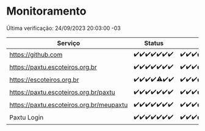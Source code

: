 # Monitoramento

Última verificação: 24/09/2023 20:03:00 -03

|Serviço|Status|Últimas 24h|
|---|---|---|
|https://github.com|<span title="2023-09-17: OK=24">✔️</span><span title="2023-09-18: OK=24">✔️</span><span title="2023-09-19: OK=24">✔️</span><span title="2023-09-20: OK=24">✔️</span><span title="2023-09-21: OK=24">✔️</span><span title="2023-09-22: OK=24">✔️</span><span title="2023-09-23: OK=23">✔️</span>|<span title="23/09/2023 20:03:00 -03 : 200">✔️</span><span title="23/09/2023 21:30:00 -03 : 200">✔️</span><span title="23/09/2023 22:43:00 -03 : 200">✔️</span><span title="23/09/2023 23:15:00 -03 : 200">✔️</span><span title="24/09/2023 00:05:00 -03 : 200">✔️</span><span title="24/09/2023 01:06:00 -03 : 200">✔️</span><span title="24/09/2023 02:03:00 -03 : 200">✔️</span><span title="24/09/2023 03:07:00 -03 : 200">✔️</span><span title="24/09/2023 04:03:00 -03 : 200">✔️</span><span title="24/09/2023 05:07:00 -03 : 200">✔️</span><span title="24/09/2023 06:03:00 -03 : 200">✔️</span><span title="24/09/2023 07:04:00 -03 : 200">✔️</span><span title="24/09/2023 08:02:00 -03 : 200">✔️</span><span title="24/09/2023 09:09:00 -03 : 200">✔️</span><span title="24/09/2023 10:03:00 -03 : 200">✔️</span><span title="24/09/2023 11:03:00 -03 : 200">✔️</span><span title="24/09/2023 12:03:00 -03 : 200">✔️</span><span title="24/09/2023 13:06:00 -03 : 200">✔️</span><span title="24/09/2023 14:03:00 -03 : 200">✔️</span><span title="24/09/2023 15:06:00 -03 : 200">✔️</span><span title="24/09/2023 16:02:00 -03 : 200">✔️</span><span title="24/09/2023 17:04:00 -03 : 200">✔️</span><span title="24/09/2023 18:02:00 -03 : 200">✔️</span><span title="24/09/2023 19:03:00 -03 : 200">✔️</span><span title="24/09/2023 20:03:00 -03 : 200">✔️</span>|
|https://paxtu.escoteiros.org.br|<span title="2023-09-17: OK=24">✔️</span><span title="2023-09-18: OK=24">✔️</span><span title="2023-09-19: OK=24">✔️</span><span title="2023-09-20: OK=24">✔️</span><span title="2023-09-21: OK=24">✔️</span><span title="2023-09-22: OK=24">✔️</span><span title="2023-09-23: OK=23">✔️</span>|<span title="23/09/2023 20:03:00 -03 : 200">✔️</span><span title="23/09/2023 21:30:00 -03 : 200">✔️</span><span title="23/09/2023 22:43:00 -03 : 200">✔️</span><span title="23/09/2023 23:15:00 -03 : 200">✔️</span><span title="24/09/2023 00:05:00 -03 : 200">✔️</span><span title="24/09/2023 01:06:00 -03 : 200">✔️</span><span title="24/09/2023 02:03:00 -03 : 200">✔️</span><span title="24/09/2023 03:07:00 -03 : 200">✔️</span><span title="24/09/2023 04:03:00 -03 : 200">✔️</span><span title="24/09/2023 05:07:00 -03 : 200">✔️</span><span title="24/09/2023 06:03:00 -03 : 200">✔️</span><span title="24/09/2023 07:04:00 -03 : 200">✔️</span><span title="24/09/2023 08:02:00 -03 : 200">✔️</span><span title="24/09/2023 09:09:00 -03 : 200">✔️</span><span title="24/09/2023 10:03:00 -03 : 200">✔️</span><span title="24/09/2023 11:03:00 -03 : 200">✔️</span><span title="24/09/2023 12:03:00 -03 : 200">✔️</span><span title="24/09/2023 13:06:00 -03 : 200">✔️</span><span title="24/09/2023 14:03:00 -03 : 200">✔️</span><span title="24/09/2023 15:06:00 -03 : 200">✔️</span><span title="24/09/2023 16:02:00 -03 : 200">✔️</span><span title="24/09/2023 17:04:00 -03 : 200">✔️</span><span title="24/09/2023 18:02:00 -03 : 200">✔️</span><span title="24/09/2023 19:03:00 -03 : 200">✔️</span><span title="24/09/2023 20:03:00 -03 : 200">✔️</span>|
|https://escoteiros.org.br|<span title="2023-09-17: OK=24">✔️</span><span title="2023-09-18: OK=24">✔️</span><span title="2023-09-19: OK=24">✔️</span><span title="2023-09-20: OK=24">✔️</span><span title="2023-09-21: OK=23, Falhas=1">⚠️</span><span title="2023-09-22: OK=24">✔️</span><span title="2023-09-23: OK=23">✔️</span>|<span title="23/09/2023 20:03:00 -03 : 200">✔️</span><span title="23/09/2023 21:30:00 -03 : 200">✔️</span><span title="23/09/2023 22:43:00 -03 : 200">✔️</span><span title="23/09/2023 23:15:00 -03 : 200">✔️</span><span title="24/09/2023 00:05:00 -03 : 200">✔️</span><span title="24/09/2023 01:06:00 -03 : 200">✔️</span><span title="24/09/2023 02:03:00 -03 : 200">✔️</span><span title="24/09/2023 03:07:00 -03 : 200">✔️</span><span title="24/09/2023 04:03:00 -03 : 200">✔️</span><span title="24/09/2023 05:07:00 -03 : 200">✔️</span><span title="24/09/2023 06:03:00 -03 : 200">✔️</span><span title="24/09/2023 07:04:00 -03 : 200">✔️</span><span title="24/09/2023 08:02:00 -03 : 200">✔️</span><span title="24/09/2023 09:09:00 -03 : 200">✔️</span><span title="24/09/2023 10:03:00 -03 : 200">✔️</span><span title="24/09/2023 11:03:00 -03 : 200">✔️</span><span title="24/09/2023 12:03:00 -03 : 200">✔️</span><span title="24/09/2023 13:06:00 -03 : 200">✔️</span><span title="24/09/2023 14:03:00 -03 : 200">✔️</span><span title="24/09/2023 15:06:00 -03 : 200">✔️</span><span title="24/09/2023 16:02:00 -03 : 200">✔️</span><span title="24/09/2023 17:04:00 -03 : 200">✔️</span><span title="24/09/2023 18:02:00 -03 : 200">✔️</span><span title="24/09/2023 19:03:00 -03 : 200">✔️</span><span title="24/09/2023 20:03:00 -03 : 200">✔️</span>|
|https://paxtu.escoteiros.org.br/paxtu|<span title="2023-09-17: OK=24">✔️</span><span title="2023-09-18: OK=24">✔️</span><span title="2023-09-19: OK=24">✔️</span><span title="2023-09-20: OK=24">✔️</span><span title="2023-09-21: OK=24">✔️</span><span title="2023-09-22: OK=24">✔️</span><span title="2023-09-23: OK=23">✔️</span>|<span title="23/09/2023 20:03:00 -03 : 200">✔️</span><span title="23/09/2023 21:30:00 -03 : 200">✔️</span><span title="23/09/2023 22:43:00 -03 : 200">✔️</span><span title="23/09/2023 23:15:00 -03 : 200">✔️</span><span title="24/09/2023 00:05:00 -03 : 200">✔️</span><span title="24/09/2023 01:06:00 -03 : 200">✔️</span><span title="24/09/2023 02:03:00 -03 : 200">✔️</span><span title="24/09/2023 03:07:00 -03 : 200">✔️</span><span title="24/09/2023 04:03:00 -03 : 200">✔️</span><span title="24/09/2023 05:07:00 -03 : 200">✔️</span><span title="24/09/2023 06:03:00 -03 : 200">✔️</span><span title="24/09/2023 07:04:00 -03 : 200">✔️</span><span title="24/09/2023 08:02:00 -03 : 200">✔️</span><span title="24/09/2023 09:09:00 -03 : 200">✔️</span><span title="24/09/2023 10:03:00 -03 : 200">✔️</span><span title="24/09/2023 11:03:00 -03 : 200">✔️</span><span title="24/09/2023 12:03:00 -03 : 200">✔️</span><span title="24/09/2023 13:06:00 -03 : 200">✔️</span><span title="24/09/2023 14:03:00 -03 : 200">✔️</span><span title="24/09/2023 15:06:00 -03 : 200">✔️</span><span title="24/09/2023 16:02:00 -03 : 200">✔️</span><span title="24/09/2023 17:05:00 -03 : 200">✔️</span><span title="24/09/2023 18:02:00 -03 : 200">✔️</span><span title="24/09/2023 19:03:00 -03 : 200">✔️</span><span title="24/09/2023 20:03:00 -03 : 200">✔️</span>|
|https://paxtu.escoteiros.org.br/meupaxtu|<span title="2023-09-17: OK=24">✔️</span><span title="2023-09-18: OK=24">✔️</span><span title="2023-09-19: OK=24">✔️</span><span title="2023-09-20: OK=24">✔️</span><span title="2023-09-21: OK=24">✔️</span><span title="2023-09-22: OK=24">✔️</span><span title="2023-09-23: OK=23">✔️</span>|<span title="23/09/2023 20:03:00 -03 : 200">✔️</span><span title="23/09/2023 21:30:00 -03 : 200">✔️</span><span title="23/09/2023 22:43:00 -03 : 200">✔️</span><span title="23/09/2023 23:15:00 -03 : 200">✔️</span><span title="24/09/2023 00:05:00 -03 : 200">✔️</span><span title="24/09/2023 01:06:00 -03 : 200">✔️</span><span title="24/09/2023 02:04:00 -03 : 200">✔️</span><span title="24/09/2023 03:07:00 -03 : 200">✔️</span><span title="24/09/2023 04:03:00 -03 : 200">✔️</span><span title="24/09/2023 05:07:00 -03 : 200">✔️</span><span title="24/09/2023 06:03:00 -03 : 200">✔️</span><span title="24/09/2023 07:04:00 -03 : 200">✔️</span><span title="24/09/2023 08:02:00 -03 : 200">✔️</span><span title="24/09/2023 09:09:00 -03 : 200">✔️</span><span title="24/09/2023 10:03:00 -03 : 200">✔️</span><span title="24/09/2023 11:03:00 -03 : 200">✔️</span><span title="24/09/2023 12:03:00 -03 : 200">✔️</span><span title="24/09/2023 13:06:00 -03 : 200">✔️</span><span title="24/09/2023 14:03:00 -03 : 200">✔️</span><span title="24/09/2023 15:06:00 -03 : 200">✔️</span><span title="24/09/2023 16:02:00 -03 : 200">✔️</span><span title="24/09/2023 17:05:00 -03 : 200">✔️</span><span title="24/09/2023 18:02:00 -03 : 200">✔️</span><span title="24/09/2023 19:03:00 -03 : 200">✔️</span><span title="24/09/2023 20:03:00 -03 : 200">✔️</span>|
|Paxtu Login|<span title="2023-09-17: OK=24">✔️</span><span title="2023-09-18: OK=24">✔️</span><span title="2023-09-19: OK=24">✔️</span><span title="2023-09-20: OK=24">✔️</span><span title="2023-09-21: OK=24">✔️</span><span title="2023-09-22: OK=24">✔️</span><span title="2023-09-23: OK=23">✔️</span>|<span title="23/09/2023 20:03:00 -03 : 200">✔️</span><span title="23/09/2023 21:30:00 -03 : 200">✔️</span><span title="23/09/2023 22:43:00 -03 : 200">✔️</span><span title="23/09/2023 23:15:00 -03 : 200">✔️</span><span title="24/09/2023 00:05:00 -03 : 200">✔️</span><span title="24/09/2023 01:06:00 -03 : 200">✔️</span><span title="24/09/2023 02:04:00 -03 : 200">✔️</span><span title="24/09/2023 03:07:00 -03 : 200">✔️</span><span title="24/09/2023 04:03:00 -03 : 200">✔️</span><span title="24/09/2023 05:07:00 -03 : 200">✔️</span><span title="24/09/2023 06:03:00 -03 : 200">✔️</span><span title="24/09/2023 07:04:00 -03 : 200">✔️</span><span title="24/09/2023 08:02:00 -03 : 200">✔️</span><span title="24/09/2023 09:09:00 -03 : 200">✔️</span><span title="24/09/2023 10:04:00 -03 : 200">✔️</span><span title="24/09/2023 11:03:00 -03 : 200">✔️</span><span title="24/09/2023 12:03:00 -03 : 200">✔️</span><span title="24/09/2023 13:06:00 -03 : 200">✔️</span><span title="24/09/2023 14:03:00 -03 : 200">✔️</span><span title="24/09/2023 15:06:00 -03 : 200">✔️</span><span title="24/09/2023 16:02:00 -03 : 200">✔️</span><span title="24/09/2023 17:05:00 -03 : 200">✔️</span><span title="24/09/2023 18:02:00 -03 : 200">✔️</span><span title="24/09/2023 19:03:00 -03 : 200">✔️</span><span title="24/09/2023 20:03:00 -03 : 200">✔️</span>|
